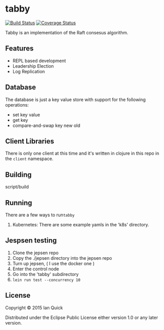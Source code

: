 # tabby

[![Build Status](https://travis-ci.org/ibawt/tabby.svg?branch=master)](https://travis-ci.org/ibawt/tabby)
[![Coverage Status](https://coveralls.io/repos/github/ibawt/tabby/badge.svg)](https://coveralls.io/github/ibawt/tabby)

Tabby is an implementation of the Raft consesus algorithm.

## Features
- REPL based development
- Leadership Election
- Log Replication

## Database
The database is just a key value store with support for the following operations:
- set key value
- get key
- compare-and-swap key new old

## Client Libraries
There is only one client at this time and it's written in clojure in this repo in the `client` namespace.


## Building
script/build

## Running
There are a few ways to run`tabby`
1. Kubernetes:
  There are some example yamls in the 'k8s' directory.

## Jespsen testing
1. Clone the jepsen repo
2. Copy the ./jepsen directory into the jepsen repo
3. Turn up jepsen, ( I use the docker one )
4. Enter the control node
5. Go into the 'tabby' subdirectory
6. `lein run test --concurrency 10`

## License

Copyright © 2015 Ian Quick

Distributed under the Eclipse Public License either version 1.0 or any later version.
